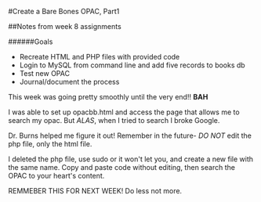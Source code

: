 #Create a Bare Bones OPAC, Part1

##Notes from week 8 assignments

######Goals
* Recreate HTML and PHP files with provided code
* Login to MySQL from command line and add five records to books db
* Test new OPAC
* Journal/document the process

This week was going pretty smoothly until the very end!! **BAH**

I was able to set up opacbb.html and access the page that allows me to search my opac. But *ALAS*, when I tried to search I broke Google.

Dr. Burns helped me figure it out! Remember in the future- *DO NOT* edit the php file, only the html file.

I deleted the php file, use sudo or it won't let you, and create a new file with the same name. Copy and paste code without editing, then search the OPAC to your heart's content.

REMMEBER THIS FOR NEXT WEEK! Do less not more.

